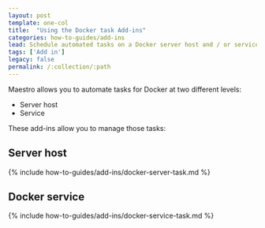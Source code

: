 ```yaml
---
layout: post
template: one-col
title:  "Using the Docker task Add-ins"
categories: how-to-guides/add-ins
lead: Schedule automated tasks on a Docker server host and / or service
tags: ['Add in']
legacy: false
permalink: /:collection/:path
---
```


Maestro allows you to automate tasks for Docker at two different levels:
* Server host
* Service

These add-ins allow you to manage those tasks:

## Server host

{% include how-to-guides/add-ins/docker-server-task.md %}


## Docker service

{% include how-to-guides/add-ins/docker-service-task.md %}

